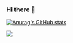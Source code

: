 ### Hi there 👋

[![Anurag's GitHub stats](https://github-readme-stats.vercel.app/api?username=lnzhangsong&count_private=true)](https://github.com/anuraghazra/github-readme-stats)

![](https://komarev.com/ghpvc/?username=lnzhangsong)


<!--
**lnzhangsong/lnzhangsong** is a ✨ _special_ ✨ repository because its `README.md` (this file) appears on your GitHub profile.

Here are some ideas to get you started:

- 🔭 I’m currently working on ...
- 🌱 I’m currently learning ...
- 👯 I’m looking to collaborate on ...
- 🤔 I’m looking for help with ...
- 💬 Ask me about ...
- 📫 How to reach me: ...
- 😄 Pronouns: ...
- ⚡ Fun fact: ...
-->
